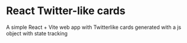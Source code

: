 # React Twitter-like cards

A simple React + Vite web app with Twitterlike cards generated with a js object with state tracking